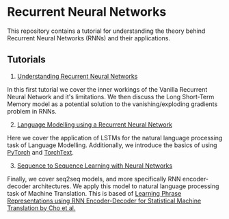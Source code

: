# Recurrent Neural Networks
This repository contains a tutorial for understanding the theory behind Recurrent Neural Networks (RNNs) and their applications.

## Tutorials

1. [Understanding Recurrent Neural Networks](https://github.com/udeepam/rnn/blob/master/1_rnn.ipynb)

In this first tutorial we cover the inner workings of the Vanilla Recurrent Neural Network and it's limitations. We then discuss the Long Short-Term Memory model as a potential solution to the vanishing/exploding gradients problem in RNNs.

2. [Language Modelling using a Recurrent Neural Network](https://github.com/udeepam/rnn/blob/master/2_language_model.ipynb)

Here we cover the application of LSTMs for the natural language processing task of Language Modelling. Additionally, we introduce the basics of using [PyTorch](https://pytorch.org/) and [TorchText](https://pytorch.org/text/).

3. [Sequence to Sequence Learning with Neural Networks](https://github.com/udeepam/rnn/blob/master/3_seq2seq.ipynb)

Finally, we cover seq2seq models, and more specifically RNN encoder-decoder architectures. We apply this model to natural language processing task of Machine Translation. This is based of [Learning Phrase Representations using RNN Encoder-Decoder for Statistical Machine Translation by Cho et al.](https://arxiv.org/abs/1406.1078)
